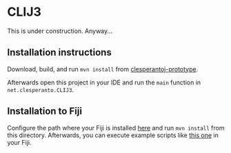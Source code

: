 # CLIJ3

This is under construction. Anyway...

## Installation instructions

Download, build, and run `mvn install` from [clesperantoj-prototype](https://github.com/clEsperanto/clesperantoj_prototype).

Afterwards open this project in your IDE and run the `main` function in `net.clesperanto.CLIJ3`.

## Installation to Fiji

Configure the path where your Fiji is installed [here](https://github.com/clEsperanto/clij3/blob/95560c3e8a2173e65d1f56c827cf42787ad03a96/pom.xml#L71) and run `mvn install` from this directory. Afterwards, you can execute example scripts like [this one](https://github.com/clEsperanto/clij3/blob/95560c3e8a2173e65d1f56c827cf42787ad03a96/demo/basic_demo.py) in your Fiji.


